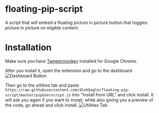 # floating-pip-script
A script that will embed a floating picture in picture button that toggles picture in picture on eligible content.

# Installation

Make sure you have [Tampermonkey](https://chrome.google.com/webstore/detail/tampermonkey/dhdgffkkebhmkfjojejmpbldmpobfkfo) installed for Google Chrome.

After you install it, open the extension and go to the dashboard ![Dashboard Button](https://alekeagle.me/RpaTzUhAdz.png)

Then go to the utilities tab and paste `https://raw.githubusercontent.com/AlekEagle/floating-pip-script/master/pipUserscript.js` into "Install from URL" and click install. It will ask you again if you want to install, while also giving you a preview of the code, go ahead and click install.
![Utilities Tab](https://alekeagle.me/XaFhLlokgu.png)
